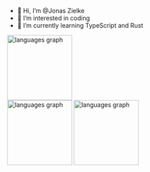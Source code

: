 - 👋 Hi, I’m @Jonas Zielke
- 👀 I’m interested in coding
- 🌱 I’m currently learning TypeScript and Rust
<!---
Jonas-zielke/Jonas-zielke is a ✨ special ✨ repository because its `README.md` (this file) appears on your GitHub profile.
You can click the Preview link to take a look at your changes.
--->


<img src="https://github-readme-stats.vercel.app/api/top-langs?username=Jonas-zielke&locale=de&hide_title=false&layout=compact&card_width=320&langs_count=5&theme=dracula&hide_border=false&order=2" height="150" alt="languages graph"  />
<div align="left">
<img src="https://github-readme-stats.vercel.app/api?username=Jonas-Zielke&show_icons=true&theme=dark" height="150" alt="languages graph"  />
<img src="https://github-readme-stats.vercel.app/api?username=Kanonenbombe&show_icons=true&theme=dark" height="150" alt="languages graph"  />
</div>

